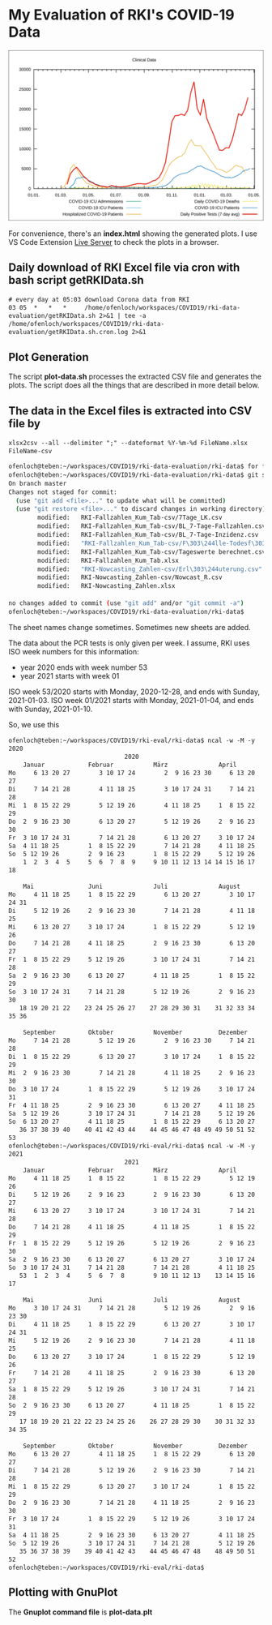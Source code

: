 # My Evaluation of RKI's COVID-19 Data

![My Evaluation of RKI's COVID-19 Data](./graph_clinical_data.svg "Clinical Data")

For convenience, there's an **index.html** showing the generated plots. I use VS Code Extension 
[Live Server](https://marketplace.visualstudio.com/items?itemName=ritwickdey.LiveServer) to check the plots in a browser.
## Daily **download** of RKI Excel file via cron with bash script **getRKIData.sh**

    # every day at 05:03 download Corona data from RKI
    03 05  *   *   *     /home/ofenloch/workspaces/COVID19/rki-data-evaluation/getRKIData.sh 2>&1 | tee -a /home/ofenloch/workspaces/COVID19/rki-data-evaluation/getRKIData.sh.cron.log 2>&1

## Plot Generation

The script **plot-data.sh** processes the extracted CSV file and generates the plots. The script does all the 
things that are described in more detail below.


## The data in the Excel files is **extracted into CSV** file by

    xlsx2csv --all --delimiter ";" --dateformat %Y-%m-%d FileName.xlsx FileName-csv

```bash
ofenloch@teben:~/workspaces/COVID19/rki-data-evaluation/rki-data$ for f in *.xlsx ; do xlsx2csv --all --delimiter ";" --dateformat %Y-%m-%d ${f} $(basename ${f} .xlsx)-csv ; done 
ofenloch@teben:~/workspaces/COVID19/rki-data-evaluation/rki-data$ git status
On branch master
Changes not staged for commit:
  (use "git add <file>..." to update what will be committed)
  (use "git restore <file>..." to discard changes in working directory)
        modified:   RKI-Fallzahlen_Kum_Tab-csv/7Tage_LK.csv
        modified:   RKI-Fallzahlen_Kum_Tab-csv/BL_7-Tage-Fallzahlen.csv
        modified:   RKI-Fallzahlen_Kum_Tab-csv/BL_7-Tage-Inzidenz.csv
        modified:   "RKI-Fallzahlen_Kum_Tab-csv/F\303\244lle-Todesf\303\244lle-gesamt.csv"
        modified:   RKI-Fallzahlen_Kum_Tab-csv/Tageswerte berechnet.csv
        modified:   RKI-Fallzahlen_Kum_Tab.xlsx
        modified:   "RKI-Nowcasting_Zahlen-csv/Erl\303\244uterung.csv"
        modified:   RKI-Nowcasting_Zahlen-csv/Nowcast_R.csv
        modified:   RKI-Nowcasting_Zahlen.xlsx

no changes added to commit (use "git add" and/or "git commit -a")
ofenloch@teben:~/workspaces/COVID19/rki-data-evaluation/rki-data$ 
```

The sheet names change sometimes. Sometimes new sheets are added.

The data about the PCR tests is only given per week. I assume, RKI uses ISO week numbers for this information:
* year 2020 ends with week number 53
* year 2021 starts with week 01

ISO week 53/2020 starts with Monday, 2020-12-28, and ends with Sunday, 2021-01-03.
ISO week 01/2021 starts with Monday, 2021-01-04, and ends with Sunday, 2021-01-10.

So, we use this

    ofenloch@teben:~/workspaces/COVID19/rki-eval/rki-data$ ncal -w -M -y 2020
                                    2020
        Januar            Februar           März              April             
    Mo     6 13 20 27        3 10 17 24        2  9 16 23 30     6 13 20 27   
    Di     7 14 21 28        4 11 18 25        3 10 17 24 31     7 14 21 28   
    Mi  1  8 15 22 29        5 12 19 26        4 11 18 25     1  8 15 22 29   
    Do  2  9 16 23 30        6 13 20 27        5 12 19 26     2  9 16 23 30   
    Fr  3 10 17 24 31        7 14 21 28        6 13 20 27     3 10 17 24      
    Sa  4 11 18 25        1  8 15 22 29        7 14 21 28     4 11 18 25      
    So  5 12 19 26        2  9 16 23        1  8 15 22 29     5 12 19 26      
        1  2  3  4  5     5  6  7  8  9     9 10 11 12 13 14 14 15 16 17 18   

        Mai               Juni              Juli              August            
    Mo     4 11 18 25     1  8 15 22 29        6 13 20 27        3 10 17 24 31
    Di     5 12 19 26     2  9 16 23 30        7 14 21 28        4 11 18 25   
    Mi     6 13 20 27     3 10 17 24        1  8 15 22 29        5 12 19 26   
    Do     7 14 21 28     4 11 18 25        2  9 16 23 30        6 13 20 27   
    Fr  1  8 15 22 29     5 12 19 26        3 10 17 24 31        7 14 21 28   
    Sa  2  9 16 23 30     6 13 20 27        4 11 18 25        1  8 15 22 29   
    So  3 10 17 24 31     7 14 21 28        5 12 19 26        2  9 16 23 30   
       18 19 20 21 22    23 24 25 26 27    27 28 29 30 31    31 32 33 34 35 36

        September         Oktober           November          Dezember          
    Mo     7 14 21 28        5 12 19 26        2  9 16 23 30     7 14 21 28   
    Di  1  8 15 22 29        6 13 20 27        3 10 17 24     1  8 15 22 29   
    Mi  2  9 16 23 30        7 14 21 28        4 11 18 25     2  9 16 23 30   
    Do  3 10 17 24        1  8 15 22 29        5 12 19 26     3 10 17 24 31   
    Fr  4 11 18 25        2  9 16 23 30        6 13 20 27     4 11 18 25      
    Sa  5 12 19 26        3 10 17 24 31        7 14 21 28     5 12 19 26      
    So  6 13 20 27        4 11 18 25        1  8 15 22 29     6 13 20 27      
       36 37 38 39 40    40 41 42 43 44    44 45 46 47 48 49 49 50 51 52 53   
    ofenloch@teben:~/workspaces/COVID19/rki-eval/rki-data$ ncal -w -M -y 2021
                                    2021
        Januar            Februar           März              April             
    Mo     4 11 18 25     1  8 15 22        1  8 15 22 29        5 12 19 26   
    Di     5 12 19 26     2  9 16 23        2  9 16 23 30        6 13 20 27   
    Mi     6 13 20 27     3 10 17 24        3 10 17 24 31        7 14 21 28   
    Do     7 14 21 28     4 11 18 25        4 11 18 25        1  8 15 22 29   
    Fr  1  8 15 22 29     5 12 19 26        5 12 19 26        2  9 16 23 30   
    Sa  2  9 16 23 30     6 13 20 27        6 13 20 27        3 10 17 24      
    So  3 10 17 24 31     7 14 21 28        7 14 21 28        4 11 18 25      
       53  1  2  3  4     5  6  7  8        9 10 11 12 13    13 14 15 16 17   

        Mai               Juni              Juli              August            
    Mo     3 10 17 24 31     7 14 21 28        5 12 19 26        2  9 16 23 30
    Di     4 11 18 25     1  8 15 22 29        6 13 20 27        3 10 17 24 31
    Mi     5 12 19 26     2  9 16 23 30        7 14 21 28        4 11 18 25   
    Do     6 13 20 27     3 10 17 24        1  8 15 22 29        5 12 19 26   
    Fr     7 14 21 28     4 11 18 25        2  9 16 23 30        6 13 20 27   
    Sa  1  8 15 22 29     5 12 19 26        3 10 17 24 31        7 14 21 28   
    So  2  9 16 23 30     6 13 20 27        4 11 18 25        1  8 15 22 29   
       17 18 19 20 21 22 22 23 24 25 26    26 27 28 29 30    30 31 32 33 34 35

        September         Oktober           November          Dezember          
    Mo     6 13 20 27        4 11 18 25     1  8 15 22 29        6 13 20 27   
    Di     7 14 21 28        5 12 19 26     2  9 16 23 30        7 14 21 28   
    Mi  1  8 15 22 29        6 13 20 27     3 10 17 24        1  8 15 22 29   
    Do  2  9 16 23 30        7 14 21 28     4 11 18 25        2  9 16 23 30   
    Fr  3 10 17 24        1  8 15 22 29     5 12 19 26        3 10 17 24 31   
    Sa  4 11 18 25        2  9 16 23 30     6 13 20 27        4 11 18 25      
    So  5 12 19 26        3 10 17 24 31     7 14 21 28        5 12 19 26      
       35 36 37 38 39    39 40 41 42 43    44 45 46 47 48    48 49 50 51 52   
    ofenloch@teben:~/workspaces/COVID19/rki-eval/rki-data$ 

## Plotting with GnuPlot

The **Gnuplot command file** is **plot-data.plt**

